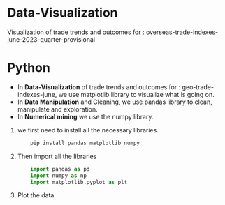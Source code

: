 # Data-Visualization
 Visualization of trade trends and outcomes for :  overseas-trade-indexes-june-2023-quarter-provisional


 # Python

 * In **Data-Visualization** of trade trends and outcomes for : geo-trade-indexes-june, we use matplotlib library to visualize what is going on.
 * In **Data Manipulation** and Cleaning, we use pandas library to clean, manipulate and exploration.
 * In **Numerical mining** we use the numpy library.

1. we first need to install all the necessary libraries.
    ```cmd
        pip install pandas matplotlib numpy
    ```


2. Then import all the libraries
    ```python
        import pandas as pd
        import numpy as np
        import matplotlib.pyplot as plt
    ```

3. Plot the data

